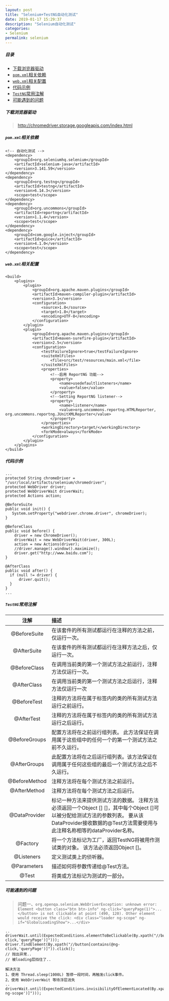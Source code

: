 ```yaml
---
layout: post
title: "Selenium+TestNG自动化测试"
date: 2019-01-17 15:29:37
description: "Selenium自动化测试"
categories:
- Selenium
permalink: selenium
---
```


##### 目录
- [下载浏览器驱动](下载浏览器驱动)
- [`pom.xml`相关依赖](`pom.xml`相关依赖)
- [`web.xml`相关配置](`web.xml`相关配置)
- [代码示例](代码示例)
- [`TestNG`常用注解](`TestNG`常用注解)
- [可能遇到的问题](可能遇到的问题)


##### 下载浏览器驱动

> http://chromedriver.storage.googleapis.com/index.html


##### `pom.xml`相关依赖

```vim
<!-- 自动化测试 -->
<dependency>
	<groupId>org.seleniumhq.selenium</groupId>
	<artifactId>selenium-java</artifactId>
	<version>3.141.59</version>
</dependency>
<dependency>
	<groupId>org.testng</groupId>
	<artifactId>testng</artifactId>
	<version>6.14.3</version>
	<scope>test</scope>
</dependency>
<dependency>
	<groupId>org.uncommons</groupId>
	<artifactId>reportng</artifactId>
	<version>1.1.4</version>
	<scope>test</scope>
</dependency>
<dependency>
	<groupId>com.google.inject</groupId>
	<artifactId>guice</artifactId>
	<version>4.1.0</version>
	<scope>test</scope>
</dependency>
```


##### `web.xml`相关配置

```vim
<build>
	<plugins>
		<plugin>
			<groupId>org.apache.maven.plugins</groupId>
			<artifactId>maven-compiler-plugin</artifactId>
			<version>3.1</version>
			<configuration>
				<source>1.8</source>
				<target>1.8</target>
				<encoding>UTF-8</encoding>
			</configuration>
		</plugin>
		<plugin>
			<groupId>org.apache.maven.plugins</groupId>
			<artifactId>maven-surefire-plugin</artifactId>
			<version>2.5</version>
			<configuration>
				<testFailureIgnore>true</testFailureIgnore>
				<suiteXmlFiles>
					<file>src/test/resources/main.xml</file>
				</suiteXmlFiles>
				<properties>
					<!--启用 ReportNG 功能-->
					<property>
						<name>usedefaultlisteners</name>
						<value>false</value>
					</property>
					<!--Setting ReportNG listener-->
					<property>
						<name>listener</name>
						<value>org.uncommons.reportng.HTMLReporter, org.uncommons.reportng.JUnitXMLReporter</value>
					</property>
				</properties>
				<workingDirectory>target/</workingDirectory>
				<forkMode>always</forkMode>
			</configuration>
		</plugin>
	</plugins>
</build>
```


##### 代码示例

```vim
...
protected String chromeDriver = "/usr/local/artifacts/selenium/chromedriver";
protected WebDriver driver;
protected WebDriverWait driverWait;
protected Actions action;

@BeforeSuite
public void init() {
   System.setProperty("webdriver.chrome.driver", chromeDriver);
}

@BeforeClass
public void before() {
    driver = new ChromeDriver();
    driverWait = new WebDriverWait(driver, 300L);
    action = new Actions(driver);
    //driver.manage().window().maximize();
    driver.get("http://www.baidu.com");
}

@AfterClass
public void after() {
  if (null != driver) {
      driver.quit();
  }
}
...
```

##### `TestNG`常用注解

|注解|描述|
|:--:|:--|
|@BeforeSuite|	在该套件的所有测试都运行在注释的方法之前，仅运行一次。|
|@AfterSuite|	在该套件的所有测试都运行在注释方法之后，仅运行一次。|
|@BeforeClass|	在调用当前类的第一个测试方法之前运行，注释方法仅运行一次。|
|@AfterClass|	在调用当前类的第一个测试方法之后运行，注释方法仅运行一次|
|@BeforeTest|	注释的方法将在属于<test>标签内的类的所有测试方法运行之前运行。|
|@AfterTest|	注释的方法将在属于<test>标签内的类的所有测试方法运行之后运行。|
|@BeforeGroups|	配置方法将在之前运行组列表。 此方法保证在调用属于这些组中的任何一个的第一个测试方法之前不久运行。|
|@AfterGroups|	此配置方法将在之后运行组列表。该方法保证在调用属于任何这些组的最后一个测试方法之后不久运行。|
|@BeforeMethod|	注释方法将在每个测试方法之前运行。|
|@AfterMethod|	注释方法将在每个测试方法之后运行。|
|@DataProvider|	标记一种方法来提供测试方法的数据。 注释方法必须返回一个Object [] []，其中每个Object []可以被分配给测试方法的参数列表。 要从该DataProvider接收数据的@Test方法需要使用与此注释名称相等的dataProvider名称。|
|@Factory|	将一个方法标记为工厂，返回TestNG将被用作测试类的对象。 该方法必须返回Object []。|
|@Listeners|	定义测试类上的侦听器。|
|@Parameters|	描述如何将参数传递给@Test方法。|
|@Test|	将类或方法标记为测试的一部分。|


##### 可能遇到的问题

> 问题一、`org.openqa.selenium.WebDriverException: unknown error: Element <button class="btn btn-info" ng-click="queryPage(1)">...</button> is not clickable at point (490, 120). Other element would receive the click: <div class="loader ng-scope" ng-if="GlobalLoadingShow">...</div>
`

```vim
..
driverWait.until(ExpectedConditions.elementToBeClickable(By.xpath("//button[contains(@ng-click,'queryPage')]")));
driver.findElement(By.xpath("//button[contains(@ng-click,'queryPage')]")).click();
// 抛出异常..
// 被loading层挡住了..

解决方法
1、使用 Thread.sleep(1000L) 暂停一段时间，再触发click事件。
2、使用 WebDriverWait 等待浮层消失
..
driverWait.until(ExpectedConditions.invisibilityOfElementLocated(By.xpath("//div[contains(@class,'loader ng-scope')]")));
```
